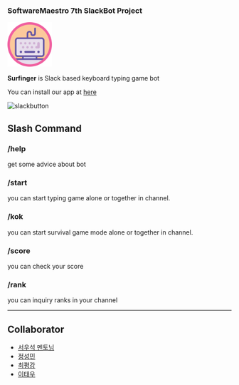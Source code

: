 ### SoftwareMaestro 7th SlackBot Project 

<img src="https://github.com/JSpiner/Soma_SlackBot_taja/raw/develop/imgs/logo-circle-512.png" width="100" height="100" />

**Surfinger** is Slack based keyboard typing game bot 

You can install our app at [here](https://surfinger.xyz)

![slackbutton](https://platform.slack-edge.com/img/add_to_slack.png)  

## Slash Command

### /help
get some advice about bot

### /start 
you can start typing game alone or together in channel.

### /kok 
you can start survival game mode alone or together in channel.

### /score
you can check your score 

### /rank
you can inquiry ranks in your channel


***
## Collaborator
- [서우석 멘토님](https://github.com/steveseo)
- [정성민](https://github.com/JSpiner)
- [최평강](https://github.com/yenoss)
- [이태우](https://github.com/twpower)
